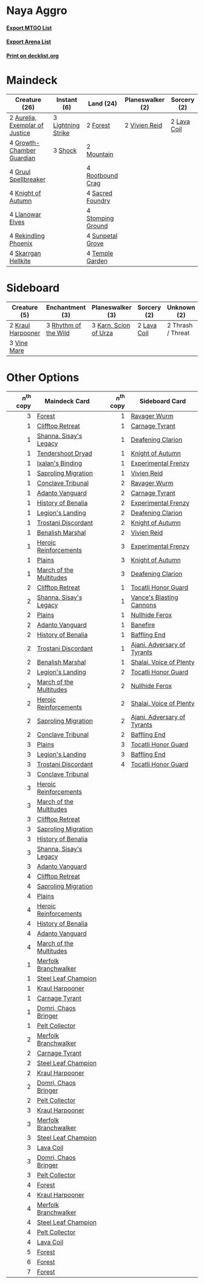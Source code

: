 # Naya Aggro

#### [Export MTGO List](../collection/Naya%20Aggro/Naya%20Aggro.txt)
#### [Export Arena List](../collection/Naya%20Aggro/Naya%20Aggro_arena.txt)
#### [Print on decklist.org](http://decklist.org/?deckmain=2%09Aurelia,%20Exemplar%20of%20Justice%0A2%09Forest%0A4%09Growth-Chamber%20Guardian%0A4%09Gruul%20Spellbreaker%0A4%09Knight%20of%20Autumn%0A2%09Lava%20Coil%0A3%09Lightning%20Strike%0A4%09Llanowar%20Elves%0A2%09Mountain%0A4%09Rekindling%20Phoenix%0A4%09Rootbound%20Crag%0A4%09Sacred%20Foundry%0A3%09Shock%0A4%09Skarrgan%20Hellkite%0A4%09Stomping%20Ground%0A4%09Sunpetal%20Grove%0A4%09Temple%20Garden%0A2%09Vivien%20Reid&deckside=3%09Karn,%20Scion%20of%20Urza%0A2%09Kraul%20Harpooner%0A2%09Lava%20Coil%0A3%09Rhythm%20of%20the%20Wild%0A2%09Thrash%20/%20Threat%0A3%09Vine%20Mare)
# Maindeck

|                                              Creature (26)                                              |                                         Instant (6)                                         |                                         Land (24)                                          |                                    Planeswalker (2)                                    |                                     Sorcery (2)                                      |
|---------------------------------------------------------------------------------------------------------|---------------------------------------------------------------------------------------------|--------------------------------------------------------------------------------------------|----------------------------------------------------------------------------------------|--------------------------------------------------------------------------------------|
|2 [Aurelia, Exemplar of Justice](http://gatherer.wizards.com/Pages/Card/Details.aspx?multiverseid=452903)|3 [Lightning Strike](http://gatherer.wizards.com/Pages/Card/Details.aspx?multiverseid=383299)|2 [Forest](http://gatherer.wizards.com/Pages/Card/Details.aspx?multiverseid=439860)         |2 [Vivien Reid](http://gatherer.wizards.com/Pages/Card/Details.aspx?multiverseid=447344)|2 [Lava Coil](http://gatherer.wizards.com/Pages/Card/Details.aspx?multiverseid=452858)|
|4 [Growth-Chamber Guardian](http://gatherer.wizards.com/Pages/Card/Details.aspx?multiverseid=457272)     |3 [Shock](http://gatherer.wizards.com/Pages/Card/Details.aspx?multiverseid=129732)           |2 [Mountain](http://gatherer.wizards.com/Pages/Card/Details.aspx?multiverseid=439859)       |                                                                                        |                                                                                      |
|4 [Gruul Spellbreaker](http://gatherer.wizards.com/Pages/Card/Details.aspx?multiverseid=457323)          |                                                                                             |4 [Rootbound Crag](http://gatherer.wizards.com/Pages/Card/Details.aspx?multiverseid=420934) |                                                                                        |                                                                                      |
|4 [Knight of Autumn](http://gatherer.wizards.com/Pages/Card/Details.aspx?multiverseid=452933)            |                                                                                             |4 [Sacred Foundry](http://gatherer.wizards.com/Pages/Card/Details.aspx?multiverseid=405106) |                                                                                        |                                                                                      |
|4 [Llanowar Elves](http://gatherer.wizards.com/Pages/Card/Details.aspx?multiverseid=129626)              |                                                                                             |4 [Stomping Ground](http://gatherer.wizards.com/Pages/Card/Details.aspx?multiverseid=405110)|                                                                                        |                                                                                      |
|4 [Rekindling Phoenix](http://gatherer.wizards.com/Pages/Card/Details.aspx?multiverseid=439768)          |                                                                                             |4 [Sunpetal Grove](http://gatherer.wizards.com/Pages/Card/Details.aspx?multiverseid=420946) |                                                                                        |                                                                                      |
|4 [Skarrgan Hellkite](http://gatherer.wizards.com/Pages/Card/Details.aspx?multiverseid=457258)           |                                                                                             |4 [Temple Garden](http://gatherer.wizards.com/Pages/Card/Details.aspx?multiverseid=405112)  |                                                                                        |                                                                                      |


# Sideboard

|                                        Creature (5)                                        |                                        Enchantment (3)                                        |                                        Planeswalker (3)                                        |                                     Sorcery (2)                                      |   Unknown (2)   |
|--------------------------------------------------------------------------------------------|-----------------------------------------------------------------------------------------------|------------------------------------------------------------------------------------------------|--------------------------------------------------------------------------------------|-----------------|
|2 [Kraul Harpooner](http://gatherer.wizards.com/Pages/Card/Details.aspx?multiverseid=452886)|3 [Rhythm of the Wild](http://gatherer.wizards.com/Pages/Card/Details.aspx?multiverseid=457345)|3 [Karn, Scion of Urza](http://gatherer.wizards.com/Pages/Card/Details.aspx?multiverseid=442889)|2 [Lava Coil](http://gatherer.wizards.com/Pages/Card/Details.aspx?multiverseid=452858)|2 Thrash / Threat|
|3 [Vine Mare](http://gatherer.wizards.com/Pages/Card/Details.aspx?multiverseid=447343)      |                                                                                               |                                                                                                |                                                                                      |                 |


# Other Options

|*n*<sup>th</sup> copy|                                          Maindeck Card                                           |*n*<sup>th</sup> copy|                                            Sideboard Card                                            |
|--------------------:|--------------------------------------------------------------------------------------------------|--------------------:|------------------------------------------------------------------------------------------------------|
|                    3|[Forest](http://gatherer.wizards.com/Pages/Card/Details.aspx?multiverseid=439860)                 |                    1|[Ravager Wurm](http://gatherer.wizards.com/Pages/Card/Details.aspx?multiverseid=457344)               |
|                    1|[Clifftop Retreat](http://gatherer.wizards.com/Pages/Card/Details.aspx?multiverseid=443127)       |                    1|[Carnage Tyrant](http://gatherer.wizards.com/Pages/Card/Details.aspx?multiverseid=435334)             |
|                    1|[Shanna, Sisay's Legacy](http://gatherer.wizards.com/Pages/Card/Details.aspx?multiverseid=443092) |                    1|[Deafening Clarion](http://gatherer.wizards.com/Pages/Card/Details.aspx?multiverseid=452915)          |
|                    1|[Tendershoot Dryad](http://gatherer.wizards.com/Pages/Card/Details.aspx?multiverseid=439804)      |                    1|[Knight of Autumn](http://gatherer.wizards.com/Pages/Card/Details.aspx?multiverseid=452933)           |
|                    1|[Ixalan's Binding](http://gatherer.wizards.com/Pages/Card/Details.aspx?multiverseid=435168)       |                    1|[Experimental Frenzy](http://gatherer.wizards.com/Pages/Card/Details.aspx?multiverseid=452849)        |
|                    1|[Saproling Migration](http://gatherer.wizards.com/Pages/Card/Details.aspx?multiverseid=443066)    |                    1|[Vivien Reid](http://gatherer.wizards.com/Pages/Card/Details.aspx?multiverseid=447344)                |
|                    1|[Conclave Tribunal](http://gatherer.wizards.com/Pages/Card/Details.aspx?multiverseid=452756)      |                    2|[Ravager Wurm](http://gatherer.wizards.com/Pages/Card/Details.aspx?multiverseid=457344)               |
|                    1|[Adanto Vanguard](http://gatherer.wizards.com/Pages/Card/Details.aspx?multiverseid=435152)        |                    2|[Carnage Tyrant](http://gatherer.wizards.com/Pages/Card/Details.aspx?multiverseid=435334)             |
|                    1|[History of Benalia](http://gatherer.wizards.com/Pages/Card/Details.aspx?multiverseid=442909)     |                    2|[Experimental Frenzy](http://gatherer.wizards.com/Pages/Card/Details.aspx?multiverseid=452849)        |
|                    1|[Legion's Landing](http://gatherer.wizards.com/Pages/Card/Details.aspx?multiverseid=435173)       |                    2|[Deafening Clarion](http://gatherer.wizards.com/Pages/Card/Details.aspx?multiverseid=452915)          |
|                    1|[Trostani Discordant](http://gatherer.wizards.com/Pages/Card/Details.aspx?multiverseid=452958)    |                    2|[Knight of Autumn](http://gatherer.wizards.com/Pages/Card/Details.aspx?multiverseid=452933)           |
|                    1|[Benalish Marshal](http://gatherer.wizards.com/Pages/Card/Details.aspx?multiverseid=442894)       |                    2|[Vivien Reid](http://gatherer.wizards.com/Pages/Card/Details.aspx?multiverseid=447344)                |
|                    1|[Heroic Reinforcements](http://gatherer.wizards.com/Pages/Card/Details.aspx?multiverseid=447353)  |                    3|[Experimental Frenzy](http://gatherer.wizards.com/Pages/Card/Details.aspx?multiverseid=452849)        |
|                    1|[Plains](http://gatherer.wizards.com/Pages/Card/Details.aspx?multiverseid=439856)                 |                    3|[Knight of Autumn](http://gatherer.wizards.com/Pages/Card/Details.aspx?multiverseid=452933)           |
|                    1|[March of the Multitudes](http://gatherer.wizards.com/Pages/Card/Details.aspx?multiverseid=452938)|                    3|[Deafening Clarion](http://gatherer.wizards.com/Pages/Card/Details.aspx?multiverseid=452915)          |
|                    2|[Clifftop Retreat](http://gatherer.wizards.com/Pages/Card/Details.aspx?multiverseid=443127)       |                    1|[Tocatli Honor Guard](http://gatherer.wizards.com/Pages/Card/Details.aspx?multiverseid=435194)        |
|                    2|[Shanna, Sisay's Legacy](http://gatherer.wizards.com/Pages/Card/Details.aspx?multiverseid=443092) |                    1|[Vance's Blasting Cannons](http://gatherer.wizards.com/Pages/Card/Details.aspx?multiverseid=435327)   |
|                    2|[Plains](http://gatherer.wizards.com/Pages/Card/Details.aspx?multiverseid=439856)                 |                    1|[Nullhide Ferox](http://gatherer.wizards.com/Pages/Card/Details.aspx?multiverseid=452888)             |
|                    2|[Adanto Vanguard](http://gatherer.wizards.com/Pages/Card/Details.aspx?multiverseid=435152)        |                    1|[Banefire](http://gatherer.wizards.com/Pages/Card/Details.aspx?multiverseid=186613)                   |
|                    2|[History of Benalia](http://gatherer.wizards.com/Pages/Card/Details.aspx?multiverseid=442909)     |                    1|[Baffling End](http://gatherer.wizards.com/Pages/Card/Details.aspx?multiverseid=439658)               |
|                    2|[Trostani Discordant](http://gatherer.wizards.com/Pages/Card/Details.aspx?multiverseid=452958)    |                    1|[Ajani, Adversary of Tyrants](http://gatherer.wizards.com/Pages/Card/Details.aspx?multiverseid=447139)|
|                    2|[Benalish Marshal](http://gatherer.wizards.com/Pages/Card/Details.aspx?multiverseid=442894)       |                    1|[Shalai, Voice of Plenty](http://gatherer.wizards.com/Pages/Card/Details.aspx?multiverseid=442923)    |
|                    2|[Legion's Landing](http://gatherer.wizards.com/Pages/Card/Details.aspx?multiverseid=435173)       |                    2|[Tocatli Honor Guard](http://gatherer.wizards.com/Pages/Card/Details.aspx?multiverseid=435194)        |
|                    2|[March of the Multitudes](http://gatherer.wizards.com/Pages/Card/Details.aspx?multiverseid=452938)|                    2|[Nullhide Ferox](http://gatherer.wizards.com/Pages/Card/Details.aspx?multiverseid=452888)             |
|                    2|[Heroic Reinforcements](http://gatherer.wizards.com/Pages/Card/Details.aspx?multiverseid=447353)  |                    2|[Shalai, Voice of Plenty](http://gatherer.wizards.com/Pages/Card/Details.aspx?multiverseid=442923)    |
|                    2|[Saproling Migration](http://gatherer.wizards.com/Pages/Card/Details.aspx?multiverseid=443066)    |                    2|[Ajani, Adversary of Tyrants](http://gatherer.wizards.com/Pages/Card/Details.aspx?multiverseid=447139)|
|                    2|[Conclave Tribunal](http://gatherer.wizards.com/Pages/Card/Details.aspx?multiverseid=452756)      |                    2|[Baffling End](http://gatherer.wizards.com/Pages/Card/Details.aspx?multiverseid=439658)               |
|                    3|[Plains](http://gatherer.wizards.com/Pages/Card/Details.aspx?multiverseid=439856)                 |                    3|[Tocatli Honor Guard](http://gatherer.wizards.com/Pages/Card/Details.aspx?multiverseid=435194)        |
|                    3|[Legion's Landing](http://gatherer.wizards.com/Pages/Card/Details.aspx?multiverseid=435173)       |                    3|[Baffling End](http://gatherer.wizards.com/Pages/Card/Details.aspx?multiverseid=439658)               |
|                    3|[Trostani Discordant](http://gatherer.wizards.com/Pages/Card/Details.aspx?multiverseid=452958)    |                    4|[Tocatli Honor Guard](http://gatherer.wizards.com/Pages/Card/Details.aspx?multiverseid=435194)        |
|                    3|[Conclave Tribunal](http://gatherer.wizards.com/Pages/Card/Details.aspx?multiverseid=452756)      |                     |                                                                                                      |
|                    3|[Heroic Reinforcements](http://gatherer.wizards.com/Pages/Card/Details.aspx?multiverseid=447353)  |                     |                                                                                                      |
|                    3|[March of the Multitudes](http://gatherer.wizards.com/Pages/Card/Details.aspx?multiverseid=452938)|                     |                                                                                                      |
|                    3|[Clifftop Retreat](http://gatherer.wizards.com/Pages/Card/Details.aspx?multiverseid=443127)       |                     |                                                                                                      |
|                    3|[Saproling Migration](http://gatherer.wizards.com/Pages/Card/Details.aspx?multiverseid=443066)    |                     |                                                                                                      |
|                    3|[History of Benalia](http://gatherer.wizards.com/Pages/Card/Details.aspx?multiverseid=442909)     |                     |                                                                                                      |
|                    3|[Shanna, Sisay's Legacy](http://gatherer.wizards.com/Pages/Card/Details.aspx?multiverseid=443092) |                     |                                                                                                      |
|                    3|[Adanto Vanguard](http://gatherer.wizards.com/Pages/Card/Details.aspx?multiverseid=435152)        |                     |                                                                                                      |
|                    4|[Clifftop Retreat](http://gatherer.wizards.com/Pages/Card/Details.aspx?multiverseid=443127)       |                     |                                                                                                      |
|                    4|[Saproling Migration](http://gatherer.wizards.com/Pages/Card/Details.aspx?multiverseid=443066)    |                     |                                                                                                      |
|                    4|[Plains](http://gatherer.wizards.com/Pages/Card/Details.aspx?multiverseid=439856)                 |                     |                                                                                                      |
|                    4|[Heroic Reinforcements](http://gatherer.wizards.com/Pages/Card/Details.aspx?multiverseid=447353)  |                     |                                                                                                      |
|                    4|[History of Benalia](http://gatherer.wizards.com/Pages/Card/Details.aspx?multiverseid=442909)     |                     |                                                                                                      |
|                    4|[Adanto Vanguard](http://gatherer.wizards.com/Pages/Card/Details.aspx?multiverseid=435152)        |                     |                                                                                                      |
|                    4|[March of the Multitudes](http://gatherer.wizards.com/Pages/Card/Details.aspx?multiverseid=452938)|                     |                                                                                                      |
|                    1|[Merfolk Branchwalker](http://gatherer.wizards.com/Pages/Card/Details.aspx?multiverseid=435353)   |                     |                                                                                                      |
|                    1|[Steel Leaf Champion](http://gatherer.wizards.com/Pages/Card/Details.aspx?multiverseid=443070)    |                     |                                                                                                      |
|                    1|[Kraul Harpooner](http://gatherer.wizards.com/Pages/Card/Details.aspx?multiverseid=452886)        |                     |                                                                                                      |
|                    1|[Carnage Tyrant](http://gatherer.wizards.com/Pages/Card/Details.aspx?multiverseid=435334)         |                     |                                                                                                      |
|                    1|[Domri, Chaos Bringer](http://gatherer.wizards.com/Pages/Card/Details.aspx?multiverseid=457310)   |                     |                                                                                                      |
|                    1|[Pelt Collector](http://gatherer.wizards.com/Pages/Card/Details.aspx?multiverseid=452891)         |                     |                                                                                                      |
|                    2|[Merfolk Branchwalker](http://gatherer.wizards.com/Pages/Card/Details.aspx?multiverseid=435353)   |                     |                                                                                                      |
|                    2|[Carnage Tyrant](http://gatherer.wizards.com/Pages/Card/Details.aspx?multiverseid=435334)         |                     |                                                                                                      |
|                    2|[Steel Leaf Champion](http://gatherer.wizards.com/Pages/Card/Details.aspx?multiverseid=443070)    |                     |                                                                                                      |
|                    2|[Kraul Harpooner](http://gatherer.wizards.com/Pages/Card/Details.aspx?multiverseid=452886)        |                     |                                                                                                      |
|                    2|[Domri, Chaos Bringer](http://gatherer.wizards.com/Pages/Card/Details.aspx?multiverseid=457310)   |                     |                                                                                                      |
|                    2|[Pelt Collector](http://gatherer.wizards.com/Pages/Card/Details.aspx?multiverseid=452891)         |                     |                                                                                                      |
|                    3|[Kraul Harpooner](http://gatherer.wizards.com/Pages/Card/Details.aspx?multiverseid=452886)        |                     |                                                                                                      |
|                    3|[Merfolk Branchwalker](http://gatherer.wizards.com/Pages/Card/Details.aspx?multiverseid=435353)   |                     |                                                                                                      |
|                    3|[Steel Leaf Champion](http://gatherer.wizards.com/Pages/Card/Details.aspx?multiverseid=443070)    |                     |                                                                                                      |
|                    3|[Lava Coil](http://gatherer.wizards.com/Pages/Card/Details.aspx?multiverseid=452858)              |                     |                                                                                                      |
|                    3|[Domri, Chaos Bringer](http://gatherer.wizards.com/Pages/Card/Details.aspx?multiverseid=457310)   |                     |                                                                                                      |
|                    3|[Pelt Collector](http://gatherer.wizards.com/Pages/Card/Details.aspx?multiverseid=452891)         |                     |                                                                                                      |
|                    4|[Forest](http://gatherer.wizards.com/Pages/Card/Details.aspx?multiverseid=439860)                 |                     |                                                                                                      |
|                    4|[Kraul Harpooner](http://gatherer.wizards.com/Pages/Card/Details.aspx?multiverseid=452886)        |                     |                                                                                                      |
|                    4|[Merfolk Branchwalker](http://gatherer.wizards.com/Pages/Card/Details.aspx?multiverseid=435353)   |                     |                                                                                                      |
|                    4|[Steel Leaf Champion](http://gatherer.wizards.com/Pages/Card/Details.aspx?multiverseid=443070)    |                     |                                                                                                      |
|                    4|[Pelt Collector](http://gatherer.wizards.com/Pages/Card/Details.aspx?multiverseid=452891)         |                     |                                                                                                      |
|                    4|[Lava Coil](http://gatherer.wizards.com/Pages/Card/Details.aspx?multiverseid=452858)              |                     |                                                                                                      |
|                    5|[Forest](http://gatherer.wizards.com/Pages/Card/Details.aspx?multiverseid=439860)                 |                     |                                                                                                      |
|                    6|[Forest](http://gatherer.wizards.com/Pages/Card/Details.aspx?multiverseid=439860)                 |                     |                                                                                                      |
|                    7|[Forest](http://gatherer.wizards.com/Pages/Card/Details.aspx?multiverseid=439860)                 |                     |                                                                                                      |


